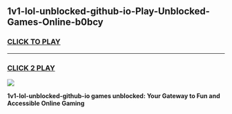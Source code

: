 
## 1v1-lol-unblocked-github-io-Play-Unblocked-Games-Online-b0bcy
<h3>
<a href="https://premium76.site?title=1v1-lol-unblocked-github-io&ref=25A">CLICK TO PLAY</a></h3>
<hr>

<h3>
<a href="https://premium76.site?title=1v1-lol-unblocked-github-io&ref=25A">CLICK 2 PLAY</a>
  
</h3>

<a href="https://premium76.site?title=1v1-lol-unblocked-github-io&ref=25A"><img src="https://clearcache.store/games.png"></a>


**1v1-lol-unblocked-github-io games unblocked: Your Gateway to Fun and Accessible Online Gaming**
